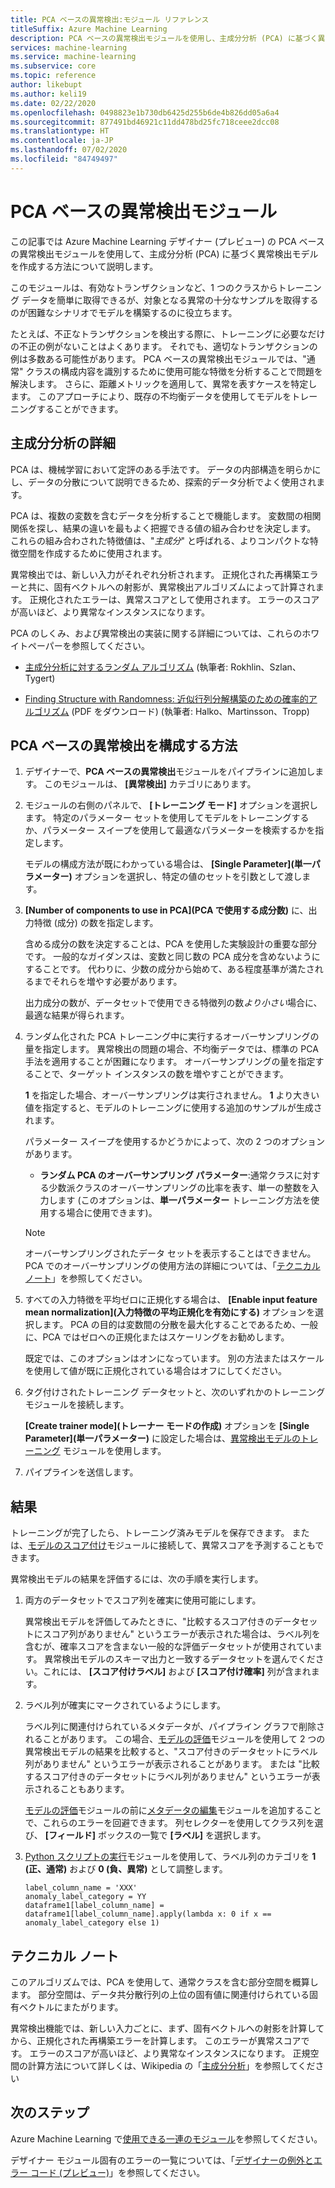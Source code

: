 ```yaml
---
title: PCA ベースの異常検出:モジュール リファレンス
titleSuffix: Azure Machine Learning
description: PCA ベースの異常検出モジュールを使用し、主成分分析 (PCA) に基づく異常検出モデルを作成する方法を学習します。
services: machine-learning
ms.service: machine-learning
ms.subservice: core
ms.topic: reference
author: likebupt
ms.author: keli19
ms.date: 02/22/2020
ms.openlocfilehash: 0498823e1b730db6425d255b6de4b826dd05a6a4
ms.sourcegitcommit: 877491bd46921c11dd478bd25fc718ceee2dcc08
ms.translationtype: HT
ms.contentlocale: ja-JP
ms.lasthandoff: 07/02/2020
ms.locfileid: "84749497"
---
```

# <a name="pca-based-anomaly-detection-module"></a>PCA ベースの異常検出モジュール

この記事では Azure Machine Learning デザイナー (プレビュー) の PCA ベースの異常検出モジュールを使用して、主成分分析 (PCA) に基づく異常検出モデルを作成する方法について説明します。

このモジュールは、有効なトランザクションなど、1 つのクラスからトレーニング データを簡単に取得できるが、対象となる異常の十分なサンプルを取得するのが困難なシナリオでモデルを構築するのに役立ちます。 

たとえば、不正なトランザクションを検出する際に、トレーニングに必要なだけの不正の例がないことはよくあります。 それでも、適切なトランザクションの例は多数ある可能性があります。 PCA ベースの異常検出モジュールでは、"通常" クラスの構成内容を識別するために使用可能な特徴を分析することで問題を解決します。 さらに、距離メトリックを適用して、異常を表すケースを特定します。 このアプローチにより、既存の不均衡データを使用してモデルをトレーニングすることができます。

## <a name="more-about-principal-component-analysis"></a>主成分分析の詳細

PCA は、機械学習において定評のある手法です。 データの内部構造を明らかにし、データの分散について説明できるため、探索的データ分析でよく使用されます。

PCA は、複数の変数を含むデータを分析することで機能します。 変数間の相関関係を探し、結果の違いを最もよく把握できる値の組み合わせを決定します。 これらの組み合わされた特徴値は、"*主成分*" と呼ばれる、よりコンパクトな特徴空間を作成するために使用されます。

異常検出では、新しい入力がそれぞれ分析されます。 正規化された再構築エラーと共に、固有ベクトルへの射影が、異常検出アルゴリズムによって計算されます。 正規化されたエラーは、異常スコアとして使用されます。 エラーのスコアが高いほど、より異常なインスタンスになります。

PCA のしくみ、および異常検出の実装に関する詳細については、これらのホワイトペーパーを参照してください。

- [主成分分析に対するランダム アルゴリズム](https://arxiv.org/abs/0809.2274) (執筆者: Rokhlin、Szlan、Tygert)

- [Finding Structure with Randomness: 近似行列分解構築のための確率的アルゴリズム](http://users.cms.caltech.edu/~jtropp/papers/HMT11-Finding-Structure-SIREV.pdf) (PDF をダウンロード) (執筆者: Halko、Martinsson、Tropp)

## <a name="how-to-configure-pca-based-anomaly-detection"></a>PCA ベースの異常検出を構成する方法

1. デザイナーで、**PCA ベースの異常検出**モジュールをパイプラインに追加します。 このモジュールは、 **[異常検出]** カテゴリにあります。

2. モジュールの右側のパネルで、 **[トレーニング モード]** オプションを選択します。 特定のパラメーター セットを使用してモデルをトレーニングするか、パラメーター スイープを使用して最適なパラメーターを検索するかを指定します。

    モデルの構成方法が既にわかっている場合は、 **[Single Parameter]\(単一パラメーター\)** オプションを選択し、特定の値のセットを引数として渡します。

3. **[Number of components to use in PCA]\(PCA で使用する成分数\)** に、出力特徴 (成分) の数を指定します。

    含める成分の数を決定することは、PCA を使用した実験設計の重要な部分です。 一般的なガイダンスは、変数と同じ数の PCA 成分を含めないようにすることです。 代わりに、少数の成分から始めて、ある程度基準が満たされるまでそれらを増やす必要があります。

    出力成分の数が、データセットで使用できる特徴列の数*より小さい*場合に、最適な結果が得られます。

4. ランダム化された PCA トレーニング中に実行するオーバーサンプリングの量を指定します。 異常検出の問題の場合、不均衡データでは、標準の PCA 手法を適用することが困難になります。 オーバーサンプリングの量を指定することで、ターゲット インスタンスの数を増やすことができます。

    **1** を指定した場合、オーバーサンプリングは実行されません。 **1** より大きい値を指定すると、モデルのトレーニングに使用する追加のサンプルが生成されます。

    パラメーター スイープを使用するかどうかによって、次の 2 つのオプションがあります。

    - **ランダム PCA のオーバーサンプリング パラメーター**:通常クラスに対する少数派クラスのオーバーサンプリングの比率を表す、単一の整数を入力します (このオプションは、**単一パラメーター** トレーニング方法を使用する場合に使用できます)。

    > [!NOTE]
    > オーバーサンプリングされたデータ セットを表示することはできません。 PCA でのオーバーサンプリングの使用方法の詳細については、「[テクニカル ノート](#technical-notes)」を参照してください。

5. すべての入力特徴を平均ゼロに正規化する場合は、 **[Enable input feature mean normalization]\(入力特徴の平均正規化を有効にする\)** オプションを選択します。 PCA の目的は変数間の分散を最大化することであるため、一般に、PCA ではゼロへの正規化またはスケーリングをお勧めします。

    既定では、このオプションはオンになっています。 別の方法またはスケールを使用して値が既に正規化されている場合はオフにしてください。

6. タグ付けされたトレーニング データセットと、次のいずれかのトレーニング モジュールを接続します。

   **[Create trainer mode]\(トレーナー モードの作成\)** オプションを **[Single Parameter]\(単一パラメーター\)** に設定した場合は、[異常検出モデルのトレーニング](train-anomaly-detection-model.md) モジュールを使用します。

7. パイプラインを送信します。

## <a name="results"></a>結果

トレーニングが完了したら、トレーニング済みモデルを保存できます。 または、[モデルのスコア付け](score-model.md)モジュールに接続して、異常スコアを予測することもできます。

異常検出モデルの結果を評価するには、次の手順を実行します。

1. 両方のデータセットでスコア列を確実に使用可能にします。

    異常検出モデルを評価してみたときに、"比較するスコア付きのデータセットにスコア列がありません" というエラーが表示された場合は、ラベル列を含むが、確率スコアを含まない一般的な評価データセットが使用されています。 異常検出モデルのスキーマ出力と一致するデータセットを選んでください。これには、 **[スコア付けラベル]** および **[スコア付け確率]** 列が含まれます。

2. ラベル列が確実にマークされているようにします。

    ラベル列に関連付けられているメタデータが、パイプライン グラフで削除されることがあります。 この場合、[モデルの評価](evaluate-model.md)モジュールを使用して 2 つの異常検出モデルの結果を比較すると、"スコア付きのデータセットにラベル列がありません" というエラーが表示されることがあります。 または "比較するスコア付きのデータセットにラベル列がありません" というエラーが表示されることもあります。

    [モデルの評価](evaluate-model.md)モジュールの前に[メタデータの編集](edit-metadata.md)モジュールを追加することで、これらのエラーを回避できます。 列セレクターを使用してクラス列を選び、 **[フィールド]** ボックスの一覧で **[ラベル]** を選択します。

3. [Python スクリプトの実行](execute-python-script.md)モジュールを使用して、ラベル列のカテゴリを **1 (正、通常)** および **0 (負、異常)** として調整します。

    ````
    label_column_name = 'XXX'
    anomaly_label_category = YY
    dataframe1[label_column_name] = dataframe1[label_column_name].apply(lambda x: 0 if x == anomaly_label_category else 1)
    ````

    
## <a name="technical-notes"></a>テクニカル ノート

このアルゴリズムでは、PCA を使用して、通常クラスを含む部分空間を概算します。 部分空間は、データ共分散行列の上位の固有値に関連付けられている固有ベクトルにまたがります。 

異常検出機能では、新しい入力ごとに、まず、固有ベクトルへの射影を計算してから、正規化された再構築エラーを計算します。 このエラーが異常スコアです。 エラーのスコアが高いほど、より異常なインスタンスになります。 正規空間の計算方法について詳しくは、Wikipedia の「[主成分分析](https://wikipedia.org/wiki/Principal_component_analysis)」を参照してください 


## <a name="next-steps"></a>次のステップ

Azure Machine Learning で[使用できる一連のモジュール](module-reference.md)を参照してください。 

デザイナー モジュール固有のエラーの一覧については、「[デザイナーの例外とエラー コード (プレビュー)](designer-error-codes.md)」を参照してください。